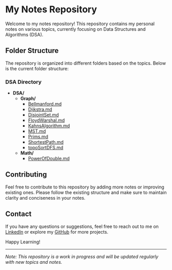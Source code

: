 # My Notes Repository

Welcome to my notes repository! This repository contains my personal notes on various topics, currently focusing on Data Structures and Algorithms (DSA). 

## Folder Structure

The repository is organized into different folders based on the topics. Below is the current folder structure:

### DSA Directory
- **DSA/**
    - **Graph/**
        - [Bellmanford.md](DSA/Graph/Bellmanford.md)
        - [Dijkstra.md](DSA/Graph/Dijkstra.md)
        - [DisjointSet.md](DSA/Graph/DisjointSet.md)
        - [FloydWarshal.md](DSA/Graph/FloydWarshal.md)
        - [KahnsAlgorithm.md](DSA/Graph/KahnsAlgorithm.md)
        - [MST.md](DSA/Graph/MST.md)
        - [Prims.md](DSA/Graph/Prims.md)
        - [ShortestPath.md](DSA/Graph/ShortestPath.md)
        - [topoSortDFS.md](DSA/Graph/topoSortDFS.md)
    - **Math/**
        - [PowerOfDouble.md](DSA/Math/PowerOfDouble.md)



<!-- ## Topics Covered

### Graph
- **Bellman-Ford Algorithm**: Notes on the Bellman-Ford algorithm for finding shortest paths in a weighted graph.
- **Dijkstra's Algorithm**: Explanation and implementation details of Dijkstra's algorithm.
- **Disjoint Set**: Insights into the Disjoint Set data structure and its applications.
- **Floyd-Warshall Algorithm**: Notes on the Floyd-Warshall algorithm for finding shortest paths between all pairs of vertices.
- **Kahn's Algorithm**: Understanding Kahn's algorithm for topological sorting.
- **Minimum Spanning Tree (MST)**: Various algorithms to find the minimum spanning tree of a graph.
- **Prim's Algorithm**: Detailed notes on Prim's algorithm for finding the MST.
- **Shortest Path**: General notes on finding the shortest path in graphs.
- **Topological Sort using DFS**: Explanation and implementation of topological sorting using Depth-First Search (DFS).

### Math
- **Power of Double**: Notes on mathematical concepts related to the power of double. -->

## Contributing

Feel free to contribute to this repository by adding more notes or improving existing ones. Please follow the existing structure and make sure to maintain clarity and conciseness in your notes.

## Contact

If you have any questions or suggestions, feel free to reach out to me on [LinkedIn](https://linkedin.com/in/govindji) or explore my [GitHub](https://github.com/jigovind556) for more projects.

Happy Learning!

---

*Note: This repository is a work in progress and will be updated regularly with new topics and notes.*
